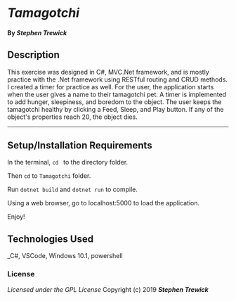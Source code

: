 # _Tamagotchi_

#### By _**Stephen Trewick**_

## Description

This exercise was designed in C#, MVC.Net framework, and is mostly practice with the .Net framework using RESTful routing and CRUD methods. I created a timer for practice as well. For the user, the application starts when the user gives a name to their tamagotchi pet. A timer is implemented to add hunger, sleepiness, and boredom to the object. The user keeps the tamagotchi healthy by clicking a Feed, Sleep, and Play button. If any of the object's properties reach 20, the object dies.

----------

## Setup/Installation Requirements

In the terminal, `cd ` to the directory folder.

Then `cd` to `Tamagotchi` folder.

Run `dotnet build` and `dotnet run` to compile.

Using a web browser, go to localhost:5000 to load the application.

Enjoy!

## Technologies Used
_C#, VSCode, Windows 10.1, powershell

### License
*Licensed under the GPL License*
Copyright (c) 2019 **_Stephen Trewick_**